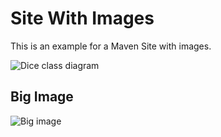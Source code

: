 # Site With Images

This is an example for a Maven Site with images.

![Dice class diagram][dice-class_diagram]

## Big Image

![Big image][big-image]

[big-image]: ./images/Fronalpstock_big.jpg
[dice-class_diagram]: ./images/example_class_diagram.png